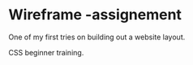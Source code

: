 # Wireframe -assignement

One of my first tries on building out a website layout. 

CSS beginner training. 
